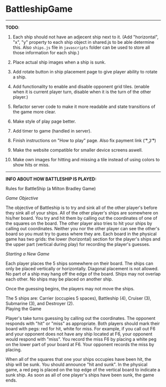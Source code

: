 # BattleshipGame

---
**TODO**:

1. Each ship should not have an adjecent ship next to it.
   (Add "horizontal", "x", "y" property to each ship object in shared.js to be able determine this. 
    Also `ships.js` file in `javascripts` folder can be used to store all those information for each ship.)

2. Place actual ship images when a ship is sunk.

3. Add rotate button in ship placement page to give player ability to rotate a ship.

4. Add functionality to enable and disable opponent grid tiles. 
(enable when it is current player turn, disable when it is the turn of the other player.)

5. Refactor server code to make it more readable and state transitions of the game more clear.

6. Make style of play page better.

7. Add timer to game (handled in server).

8. Finish instructions on "How to play" page. Also fix payment link ( ͡° ͜ʖ ͡°)

9. Make the website compatible for smaller device screens aswell. 

10. Make own images for hitting and missing a tile instead of using colors to show hits or miss.
---

**INFO ABOUT HOW BATTLESHIP IS PLAYED:**

Rules for BattleShip (a Milton Bradley Game)

_Game Objective_

The objective of Battleship is to try and sink all of the other player's before they sink all of your ships. All of the other player's ships are somewhere on his/her board.  You try and hit them by calling out the coordinates of one of the squares on the board.  The other player also tries to hit your ships by calling out coordinates.  Neither you nor the other player can see the other's board so you must try to guess where they are.  Each board in the physical game has two grids:  the lower (horizontal) section for the player's ships and the upper part (vertical during play) for recording the player's guesses.

_Starting a New Game_

Each player places the 5 ships somewhere on their board.  The ships can only be placed vertically or horizontally. Diagonal placement is not allowed. No part of a ship may hang off the edge of the board.  Ships may not overlap each other.  No ships may be placed on another ship. 

Once the guessing begins, the players may not move the ships.

The 5 ships are:  Carrier (occupies 5 spaces), Battleship (4), Cruiser (3), Submarine (3), and Destroyer (2).  
Playing the Game

Player's take turns guessing by calling out the coordinates. The opponent responds with "hit" or "miss" as appropriate. Both players should mark their board with pegs: red for hit, white for miss. For example, if you call out F6 and your opponent does not have any ship located at F6, your opponent would respond with "miss". You record the miss F6 by placing a white peg on the lower part of your board at F6. Your opponent records the miss by placing.

When all of the squares that one your ships occupies have been hit, the ship will be sunk. You should announce "hit and sunk". In the physical game, a red peg is placed on the top edge of the vertical board to indicate a sunk ship. 
As soon as all of one player's ships have been sunk, the game ends. 